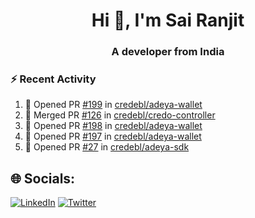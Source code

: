 <h1 align="center">Hi 👋, I'm Sai Ranjit</h1>
<h3 align="center">A developer from India</h3>

### :zap: Recent Activity

<!--START_SECTION:activity-->
1. 💪 Opened PR [#199](https://github.com/credebl/adeya-wallet/pull/199) in [credebl/adeya-wallet](https://github.com/credebl/adeya-wallet)
2. 🎉 Merged PR [#126](https://github.com/credebl/credo-controller/pull/126) in [credebl/credo-controller](https://github.com/credebl/credo-controller)
3. 💪 Opened PR [#198](https://github.com/credebl/adeya-wallet/pull/198) in [credebl/adeya-wallet](https://github.com/credebl/adeya-wallet)
4. 💪 Opened PR [#197](https://github.com/credebl/adeya-wallet/pull/197) in [credebl/adeya-wallet](https://github.com/credebl/adeya-wallet)
5. 💪 Opened PR [#27](https://github.com/credebl/adeya-sdk/pull/27) in [credebl/adeya-sdk](https://github.com/credebl/adeya-sdk)
<!--END_SECTION:activity-->

## 🌐 Socials:
[![LinkedIn](https://img.shields.io/badge/LinkedIn-%230077B5.svg?logo=linkedin&logoColor=white)](https://linkedin.com/in/sairanjit) [![Twitter](https://img.shields.io/badge/Twitter-%231DA1F2.svg?logo=Twitter&logoColor=white)](https://twitter.com/sairanjit_) 
